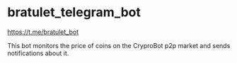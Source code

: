 # bratulet_telegram_bot

https://t.me/bratulet_bot

This bot monitors the price of coins on the CryproBot p2p market and sends notifications about it.
